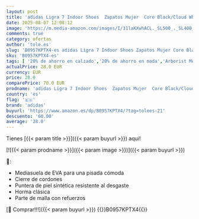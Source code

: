 ```yaml
---
layout: post
title: 'adidas Ligra 7 Indoor Shoes  Zapatos Mujer  Core Black/Cloud White/Core Black  37 1/3 EU'
date: 2025-08-07 12:08:12
image: 'https://m.media-amazon.com/images/I/31laKXwhACL._SL500_._SL400_.jpg'
comments: true
category: ofertas
author: 'tole.es'
slug: 'B0957KPTX4-es adidas Ligra 7 Indoor Shoes Zapatos Mujer Core Black/Cloud...'
sku: 'B0957KPTX4-es'
tags: [ '20% de ahorro en calzado','20% de ahorro en moda','Arborist Merchandising Root','Calzado deportivo de interior de mujer','Calzado deportivo para mujer','Moda','Moda Mujer','Prime Student -10% adicional en una selección de Moda','Self Service','Special Features Stores','Zapatillas deportivas y de moda para mujer','Zapatos para mujer','Zapatos: -10% adicional en una selección de Moda','adidas','c8538d25-3af9-48d3-aeff-5f3ce5572a36_0','c8538d25-3af9-48d3-aeff-5f3ce5572a36_4801','c8538d25-3af9-48d3-aeff-5f3ce5572a36_8301','zapatos','🇪🇸', ]
actualPrice: 28.0 EUR
currency: EUR
price: 28.0
comparePrice: 70.0 EUR
prodname: 'adidas Ligra 7 Indoor Shoes  Zapatos Mujer  Core Black/Cloud White/Core Black  37 1/3 EU'
country: 'es'
flag: '🇪🇸'
brand: 'adidas'
buyurl: 'https://www.amazon.es/dp/B0957KPTX4/?tag=tolees-21'
descuento: '60.00'
average: '28.0'
---
```


Tienes [{{< param title >}}]({{< param buyurl >}}) aqui!

[![{{< param prodname >}}]({{< param image >}})]({{< param buyurl >}})

🔎:

- Mediasuela de EVA para una pisada cómoda
- Cierre de cordones
- Puntera de piel sintética resistente al desgaste
- Horma clásica
- Parte de malla con refuerzos

[🛒 Comprar!!!]({{< param buyurl >}})
{{<world>}}B0957KPTX4{{</world>}}
